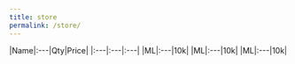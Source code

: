 ```yaml
---
title: store
permalink: /store/
---
```


|Name|:---|Qty|Price|
|:---|:---|:---|
|ML|:---|10k|
|ML|:---|10k|
|ML|:---|10k|